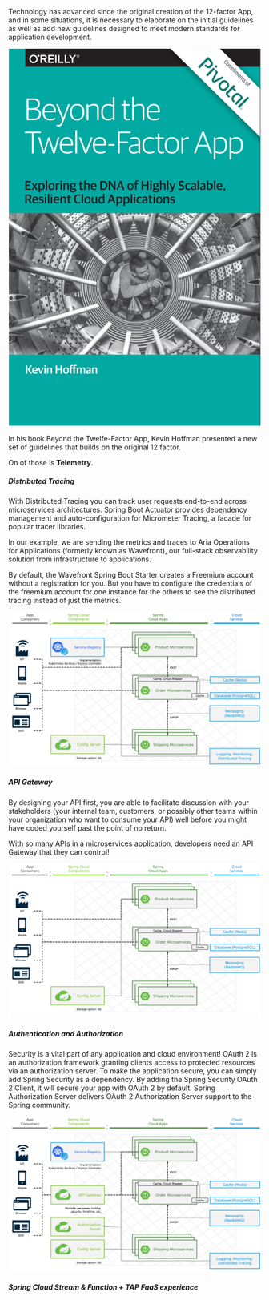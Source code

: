 Technology has advanced since the original creation of the 12-factor App, and in some situations, it is necessary to elaborate on the initial guidelines as well as add new guidelines designed to meet modern standards for application development. 

![Beyond the Twelfe-Factor App](../images/beyond-12-factor-app.png)

In his book Beyond the Twelfe-Factor App, Kevin Hoffman presented a new set of guidelines that builds on the original 12 factor.

On of those is **Telemetry**.

##### Distributed Tracing
With Distributed Tracing you can track user requests end-to-end across microservices architectures. 
Spring Boot Actuator provides dependency management and auto-configuration for Micrometer Tracing, a facade for popular tracer libraries.

In our example, we are sending the metrics and traces to Aria Operations for Applications (formerly known as Wavefront), our full-stack observability solution from infrastructure to applications.

By default, the Wavefront Spring Boot Starter creates a Freemium account without a registration for you. But you have to configure the credentials of the freemium account for one instance for the others to see the distributed tracing instead of just the metrics.

![Updated architecture with Observability](../images/microservice-architecture-tracing.png)

##### API Gateway

By designing your API first, you are able to facilitate discussion with your stakeholders (your internal team, customers, or possibly other teams within your organization who want to consume your API) well before you might have coded yourself past the point of no return. 

With so many APIs in a microservices application, developers need an API Gateway that they can control!

![Updated architecture with API Gateway](../images/microservice-architecture-cb.png)

##### Authentication and Authorization

Security is a vital part of any application and cloud environment!
OAuth 2 is an authorization framework granting clients access to protected resources via an authorization server.
To make the application secure, you can simply add Spring Security as a dependency. By adding the Spring Security OAuth 2 Client, it will secure your app with OAuth 2 by default.
Spring Authorization Server delivers OAuth 2 Authorization Server support to the Spring community.

![Updated architecture with Authorization Server](../images/microservice-architecture-auth.png)

##### Spring Cloud Stream & Function + TAP FaaS experience


